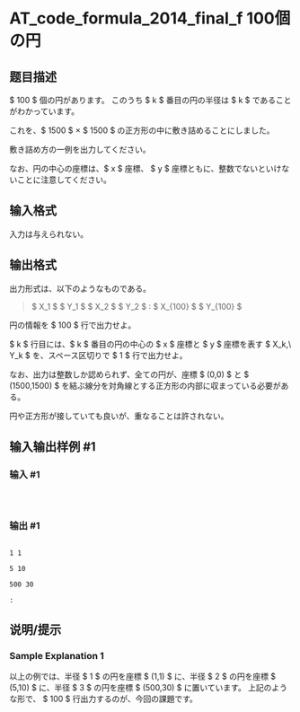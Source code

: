 # AT_code_formula_2014_final_f 100個の円

## 题目描述

[problemUrl]: https://atcoder.jp/contests/code-formula-2014-final/tasks/code_formula_2014_final_f

$ 100 $ 個の円があります。 このうち $ k $ 番目の円の半径は $ k $ であることがわかっています。

これを、$ 1500 $ × $ 1500 $ の正方形の中に敷き詰めることにしました。

敷き詰め方の一例を出力してください。

なお、円の中心の座標は、$ x $ 座標、 $ y $ 座標ともに、整数でないといけないことに注意してください。

## 输入格式

入力は与えられない。

## 输出格式

出力形式は、以下のようなものである。

> $ X_1 $ $ Y_1 $ $ X_2 $ $ Y_2 $ : $ X_{100} $ $ Y_{100} $

円の情報を $ 100 $ 行で出力せよ。

$ k $ 行目には、$ k $ 番目の円の中心の $ x $ 座標と $ y $ 座標を表す $ X_k,\ Y_k $ を、スペース区切りで $ 1 $ 行で出力せよ。

なお、出力は整数しか認められず、全ての円が、座標 $ (0,0) $ と $ (1500,1500) $ を結ぶ線分を対角線とする正方形の内部に収まっている必要がある。

円や正方形が接していても良いが、重なることは許されない。

## 输入输出样例 #1

### 输入 #1

```

```

### 输出 #1

```
1 1
5 10
500 30
:
```

## 说明/提示

### Sample Explanation 1

以上の例では、半径 $ 1 $ の円を座標 $ (1,1) $ に、半径 $ 2 $ の円を座標 $ (5,10) $ に、半径 $ 3 $ の円を座標 $ (500,30) $ に置いています。 上記のような形で、 $ 100 $ 行出力するのが、今回の課題です。